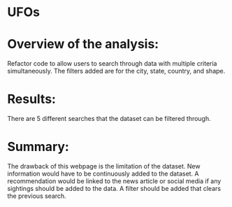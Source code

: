 # UFOs

# Overview of the analysis:
Refactor code to allow users to search through data with multiple criteria simultaneously. The filters added are for the city, state, country, and shape. 

# Results:
There are 5 different searches that the dataset can be filtered through. 

# Summary:
The drawback of this webpage is the limitation of the dataset. New information would have to be continuously added to the dataset. 
A recommendation would be linked to the news article or social media if any sightings should be added to the data. A filter should be added that clears the previous search.
